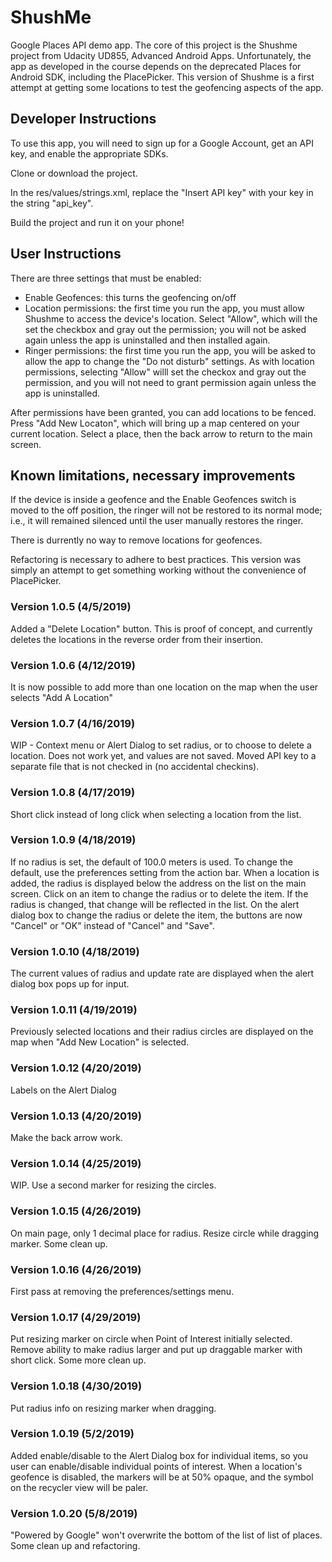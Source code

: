 # ShushMe
Google Places API demo app. The core of this project is the Shushme project from Udacity UD855, Advanced Android Apps. Unfortunately, the app as developed in the course depends on the deprecated Places for Android SDK, including the PlacePicker. This version of Shushme is a first attempt at getting some locations to test the geofencing aspects of the app.

## Developer Instructions

To use this app, you will need to sign up for a Google Account, get an API key, and enable the appropriate SDKs.

Clone or download the project.

In the res/values/strings.xml, replace the "Insert API key" with your key in the string "api_key".

Build the project and run it on your phone!

## User Instructions

There are three settings that must be enabled:
- Enable Geofences: this turns the geofencing on/off
- Location permissions: the first time you run the app, you must allow Shushme to access the device's location. Select "Allow", which will the set the checkbox and gray out the permission; you will not be asked again unless the app is uninstalled and then installed again.
- Ringer permissions: the first time you run the app, you will be asked to allow the app to change the "Do not disturb" settings. As with location permissions, selecting "Allow" willl set the checkox and gray out the permission, and you will not need to grant permission again unless the app is uninstalled.

After permissions have been granted, you can add locations to be fenced. Press "Add New Locaton", which will bring up a map centered on your current location. Select a place, then the back arrow to return to the main screen.

## Known limitations, necessary improvements

If the device is inside a geofence and the Enable Geofences switch is moved to the off position, the ringer will not be restored to its normal mode; i.e., it will remained silenced until the user manually restores the ringer.

There is durrently no way to remove locations for geofences.

Refactoring is necessary to adhere to best practices. This version was simply an attempt to get something working without the convenience of PlacePicker.

### Version 1.0.5 (4/5/2019)

Added a "Delete Location" button. This is proof of concept, and currently deletes the locations in the reverse order from their insertion.

### Version 1.0.6 (4/12/2019)

It is now possible to add more than one location on the map when the user selects "Add A Location"

### Version 1.0.7 (4/16/2019)

WIP - Context menu or Alert Dialog to set radius, or to choose to delete a location. Does not work yet, and values are not saved.
Moved API key to a separate file that is not checked in (no accidental checkins).

### Version 1.0.8 (4/17/2019)

Short click instead of long click when selecting a location from the list.

### Version 1.0.9 (4/18/2019)

If no radius is set, the default of 100.0 meters is used. To change the default, use the preferences setting from the action bar.
When a location is added, the radius is displayed below the address on the list on the main screen.
Click on an item to change the radius or to delete the item. If the radius is changed, that change will be reflected in the list.
On the alert dialog box to change the radius or delete the item, the buttons are now "Cancel" or "OK" instead of "Cancel" and "Save".

### Version 1.0.10 (4/18/2019)

The current values of radius and update rate are displayed when the alert dialog box pops up for input.

### Version 1.0.11 (4/19/2019)

Previously selected locations and their radius circles are displayed on the map when "Add New Location" is selected.

### Version 1.0.12 (4/20/2019)

Labels on the Alert Dialog

### Version 1.0.13 (4/20/2019)

Make the back arrow work.

### Version 1.0.14 (4/25/2019)

WIP. Use a second marker for resizing the circles.

### Version 1.0.15 (4/26/2019)

On main page, only 1 decimal place for radius.
Resize circle while dragging marker.
Some clean up.

### Version 1.0.16 (4/26/2019)

First pass at removing the preferences/settings menu.

### Version 1.0.17 (4/29/2019)

Put resizing marker on circle when Point of Interest initially selected.
Remove ability to make radius larger and put up draggable marker with short click.
Some more clean up.

### Version 1.0.18 (4/30/2019)

Put radius info on resizing marker when dragging.

### Version 1.0.19 (5/2/2019)

Added enable/disable to the Alert Dialog box for individual items, so you user can
enable/disable individual points of interest. When a location's geofence is disabled,
the markers will be at 50% opaque, and the symbol on the recycler view will be paler.

### Version 1.0.20 (5/8/2019)

"Powered by Google" won't overwrite the bottom of the list of list of places.
Some clean up and refactoring.